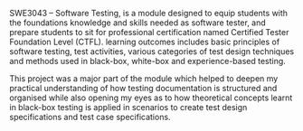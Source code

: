 SWE3043 – Software Testing, is a module designed to equip students with the foundations knowledge and skills needed as software tester, and prepare students to sit for professional certification named Certified Tester Foundation Level (CTFL). 
learning outcomes includes basic principles of software testing, test activities, various categories of test design techniques and methods used in black-box, white-box and experience-based testing.

This project was a major part of the module which helped to deepen my practical understanding of how testing documentation is structured and organised while also opening my eyes as to how theoretical concepts learnt in black-box testing is applied in scenarios to create test design specifications and test case specifications.
